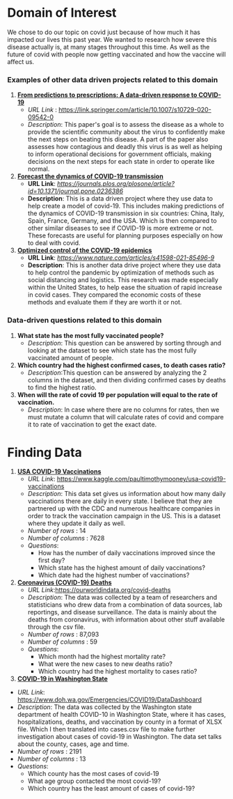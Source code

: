 # Domain of Interest

We chose to do our topic on covid just because of how much it has impacted our lives this past year. We wanted to research how severe this disease actually is, at many stages throughout this time. As well as the future of covid with people now getting vaccinated and how the vaccine will affect us.

### Examples of other data driven projects related to this domain

1. **[From predictions to prescriptions: A data-driven response to COVID-19](https://link.springer.com/article/10.1007/s10729-020-09542-0)**
   - _URL Link_ : <https://link.springer.com/article/10.1007/s10729-020-09542-0>
   - _Description_: This paper's goal is to assess the disease as a whole to provide the scientific community about the virus to confidently make the next steps on beating this disease. A part of the paper also assesses how contagious and deadly this virus is as well as helping to inform operational decisions for government officials, making decisions on the next steps for each state in order to operate like normal.
2. **[Forecast the dynamics of COVID-19 transmission](https://journals.plos.org/plosone/article?id=10.1371/journal.pone.0236386)**
   - **URL Link**: _https://journals.plos.org/plosone/article?id=10.1371/journal.pone.0236386_
   - **Description**: This is a data driven project where they use data to help create a model of covid-19. This includes making predictions of the dynamics of COVID-19 transmission in six countries: China, Italy, Spain, France, Germany, and the USA. Which is then compared to other similar diseases to see if COVID-19 is more extreme or not. These forecasts are useful for planning purposes especially on how to deal with covid.
3. **[Optimized control of the COVID-19 epidemics](https://www.nature.com/articles/s41598-021-85496-9)**
   - **URL Link**: _https://www.nature.com/articles/s41598-021-85496-9_
   - **Description**: This is another data drive project where they use data to help control the pandemic by optimization of methods such as social distancing and logistics. This research was made especially within the United States, to help ease the situation of rapid increase in covid cases. They compared the economic costs of these methods and evaluate them if they are worth it or not.

### Data-driven questions related to this domain

1. **What state has the most fully vaccinated people?**
   - _Description_: This question can be answered by sorting through and looking at the dataset to see which state has the most fully vaccinated amount of people.
2. **Which country had the highest confirmed cases, to death cases ratio?**
   - _Description_:This question can be answered by analyzing the 2 columns in the dataset, and then dividing confirmed cases by deaths to find the highest ratio.
3. **When will the rate of covid 19 per population will equal to the rate of vaccination.**
   - _Description_: In case where there are no columns for rates, then we must mutate a column that will calculate rates of covid and compare it to rate of vaccination to get the exact date.

# Finding Data

1. **[USA COVID-19 Vaccinations](https://www.kaggle.com/paultimothymooney/usa-covid19-vaccinations)**
   - _URL Link_: https://www.kaggle.com/paultimothymooney/usa-covid19-vaccinations
   - _Description_: This data set gives us information about how many daily vaccinations there are daily in every state. I believe that they are partnered up with the CDC and numerous healthcare companies in order to track the vaccination campaign in the US. This is a dataset where they update it daily as well.
   - _Number of rows_ : 14
   - _Number of columns_ : 7628
   - _Questions_:
     - How has the number of daily vaccinations improved since the first day?
     - Which state has the highest amount of daily vaccinations?
     - Which date had the highest number of vaccinations?
2. **[Coronavirus (COVID-19) Deaths](https://ourworldindata.org/covid-deaths)**
   - _URL Link_:https://ourworldindata.org/covid-deaths
   - _Description_: The data was collected by a team of researchers and statisticians who drew data from a combination of data sources, lab reportings, and disease surveillance. The data is mainly about the deaths from coronavirus, with information about other stuff available through the csv file.
   - _Number of rows_ : 87,093
   - _Number of columns_ : 59
   - _Questions_:
     - Which month had the highest mortality rate?
     - What were the new cases to new deaths ratio?
     - Which country had the highest mortality to cases ratio?
3. **[COVID-19 in Washington State](https://www.doh.wa.gov/Emergencies/COVID19/DataDashboard)**
  - _URL Link_:  https://www.doh.wa.gov/Emergencies/COVID19/DataDashboard
  - _Description_: The data was collected by the Washington state department of health COVID-10 in Washington State, where it has cases, hospitalizations, deaths, and vaccination by county in a format of XLSX file. Which I then translated into cases.csv file to make further investigation about cases of covid-19 in Washington. The data set talks about the county, cases, age and time.
  - _Number of rows_ : 2191
  - _Number of columns_ : 13
  - _Questions_:
    - Which county has the most cases of covid-19
    - What age group contacted the most covid-19?
    - Which country has the least amount of cases of covid-19?
